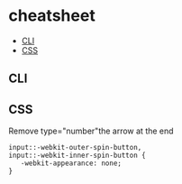 # cheatsheet

* [CLI](#cli)
* [CSS](#css)


## CLI

## CSS
Remove type="number"the arrow at the end
```
input::-webkit-outer-spin-button,
input::-webkit-inner-spin-button {
   -webkit-appearance: none;
}
```
